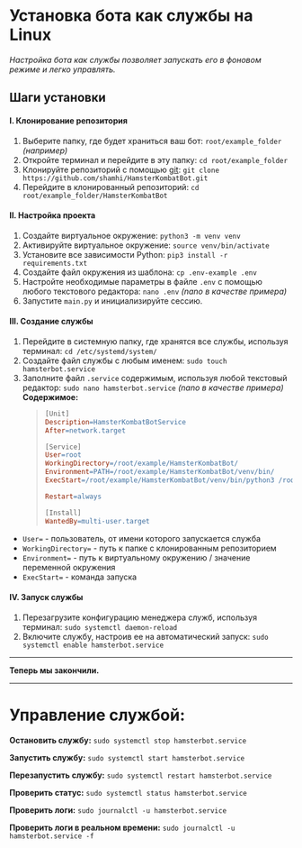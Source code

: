# Установка бота как службы на Linux
_Настройка бота как службы позволяет запускать его в фоновом режиме и легко управлять._

## Шаги установки
#### I. Клонирование репозитория
1. Выберите папку, где будет храниться ваш бот:
    `root/example_folder` _(например)_
2. Откройте терминал и перейдите в эту папку:
    `cd root/example_folder`
3. Клонируйте репозиторий с помощью [git](https://www.git-scm.com/):
    `git clone https://github.com/shamhi/HamsterKombatBot.git`
4. Перейдите в клонированный репозиторий:
    `cd root/example_folder/HamsterKombatBot`

#### II. Настройка проекта
1. Создайте виртуальное окружение:
    `python3 -m venv venv`
2. Активируйте виртуальное окружение:
  `source venv/bin/activate`
3. Установите все зависимости Python:
  `pip3 install -r requirements.txt`
4. Создайте файл окружения из шаблона:
  `cp .env-example .env`
5. Настройте необходимые параметры в файле `.env` с помощью любого текстового редактора:
  `nano .env` _(nano в качестве примера)_
6. Запустите `main.py` и инициализируйте сессию.

#### III. Создание службы
1. Перейдите в системную папку, где хранятся все службы, используя терминал:
    `cd /etc/systemd/system/`
2. Создайте файл службы с любым именем:
    `sudo touch hamsterbot.service`
3. Заполните файл `.service` содержимым, используя любой текстовый редактор:
    `sudo nano hamsterbot.service` _(nano в качестве примера)_
    **Содержимое:**
    > ```makefile
    > [Unit]
    > Description=HamsterKombatBotService
    > After=network.target
    > 
    > [Service]
    > User=root
    > WorkingDirectory=/root/example/HamsterKombatBot/
    > Environment=PATH=/root/example/HamsterKombatBot/venv/bin/
    > ExecStart=/root/example/HamsterKombatBot/venv/bin/python3 /root/example/HamsterKombatBot/main.py -a 2
    > 
    > Restart=always
    > 
    > [Install]
    > WantedBy=multi-user.target
    > ```
 - `User=` - пользователь, от имени которого запускается служба
 - `WorkingDirectory=` - путь к папке с клонированным репозиторием
 - `Environment=` - путь к виртуальному окружению / значение переменной окружения 
 - `ExecStart=` - команда запуска

#### IV. Запуск службы
1. Перезагрузите конфигурацию менеджера служб, используя терминал:
    `sudo systemctl daemon-reload`
2. Включите службу, настроив ее на автоматический запуск:
    `sudo systemctl enable hamsterbot.service`
___
**Теперь мы закончили.**

___
# Управление службой:
**Остановить службу:**
`sudo systemctl stop hamsterbot.service`

**Запустить службу:**
`sudo systemctl start hamsterbot.service`

**Перезапустить службу:**
`sudo systemctl restart hamsterbot.service`

**Проверить статус:**
`sudo systemctl status hamsterbot.service`

**Проверить логи:**
`sudo journalctl -u hamsterbot.service`

**Проверить логи в реальном времени:**
`sudo journalctl -u hamsterbot.service -f`